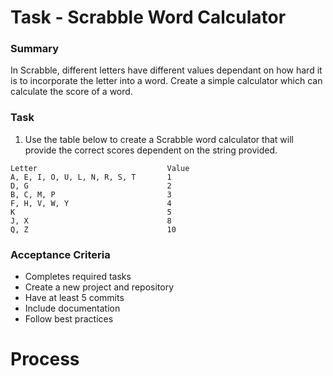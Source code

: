 # Task - Scrabble Word Calculator

### Summary
In Scrabble, different letters have different values dependant on how hard it is to incorporate the letter into a word. Create a simple calculator which can calculate the score of a word. 

### Task
1. Use the table below to create a Scrabble word calculator that will provide the correct scores dependent on the string provided. 

```text
Letter                             Value
A, E, I, O, U, L, N, R, S, T       1
D, G                               2
B, C, M, P                         3
F, H, V, W, Y                      4
K                                  5
J, X                               8
Q, Z                               10
```

### Acceptance Criteria

* Completes required tasks
* Create a new project and repository
* Have at least 5 commits
* Include documentation
* Follow best practices

# Process 

 
 


